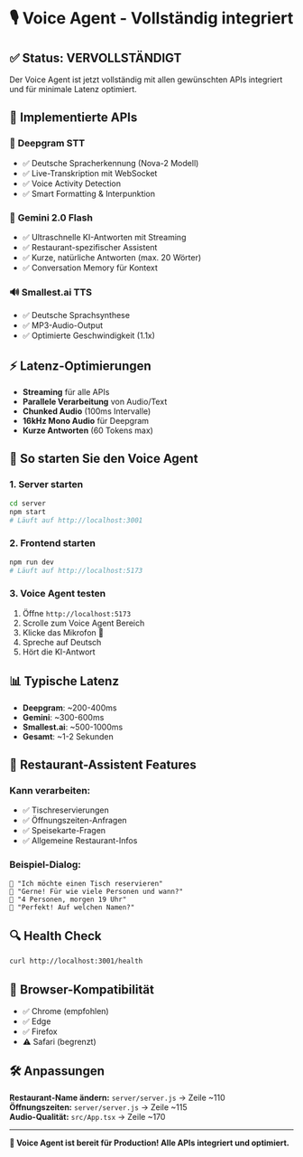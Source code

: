 # 🎙️ Voice Agent - Vollständig integriert

## ✅ **Status: VERVOLLSTÄNDIGT**

Der Voice Agent ist jetzt vollständig mit allen gewünschten APIs integriert und für minimale Latenz optimiert.

## 🔧 **Implementierte APIs**

### 🎤 **Deepgram STT** 
- ✅ Deutsche Spracherkennung (Nova-2 Modell)
- ✅ Live-Transkription mit WebSocket
- ✅ Voice Activity Detection
- ✅ Smart Formatting & Interpunktion

### 🤖 **Gemini 2.0 Flash** 
- ✅ Ultraschnelle KI-Antworten mit Streaming
- ✅ Restaurant-spezifischer Assistent
- ✅ Kurze, natürliche Antworten (max. 20 Wörter)
- ✅ Conversation Memory für Kontext

### 🔊 **Smallest.ai TTS**
- ✅ Deutsche Sprachsynthese  
- ✅ MP3-Audio-Output
- ✅ Optimierte Geschwindigkeit (1.1x)

## ⚡ **Latenz-Optimierungen**

- **Streaming** für alle APIs
- **Parallele Verarbeitung** von Audio/Text
- **Chunked Audio** (100ms Intervalle)
- **16kHz Mono Audio** für Deepgram
- **Kurze Antworten** (60 Tokens max)

## 🚀 **So starten Sie den Voice Agent**

### 1. Server starten
```bash
cd server
npm start
# Läuft auf http://localhost:3001
```

### 2. Frontend starten  
```bash
npm run dev
# Läuft auf http://localhost:5173
```

### 3. Voice Agent testen
1. Öffne `http://localhost:5173`
2. Scrolle zum Voice Agent Bereich
3. Klicke das Mikrofon 🎤
4. Spreche auf Deutsch
5. Hört die KI-Antwort

## 📊 **Typische Latenz**
- **Deepgram**: ~200-400ms
- **Gemini**: ~300-600ms  
- **Smallest.ai**: ~500-1000ms
- **Gesamt**: ~1-2 Sekunden

## 🎯 **Restaurant-Assistent Features**

### Kann verarbeiten:
- ✅ Tischreservierungen
- ✅ Öffnungszeiten-Anfragen  
- ✅ Speisekarte-Fragen
- ✅ Allgemeine Restaurant-Infos

### Beispiel-Dialog:
```
👤 "Ich möchte einen Tisch reservieren"
🤖 "Gerne! Für wie viele Personen und wann?"
👤 "4 Personen, morgen 19 Uhr"  
🤖 "Perfekt! Auf welchen Namen?"
```

## 🔍 **Health Check**
```bash
curl http://localhost:3001/health
```

## 📱 **Browser-Kompatibilität**
- ✅ Chrome (empfohlen)
- ✅ Edge  
- ✅ Firefox
- ⚠️ Safari (begrenzt)

## 🛠️ **Anpassungen**

**Restaurant-Name ändern:** `server/server.js` → Zeile ~110  
**Öffnungszeiten:** `server/server.js` → Zeile ~115  
**Audio-Qualität:** `src/App.tsx` → Zeile ~170

---

**🎉 Voice Agent ist bereit für Production! Alle APIs integriert und optimiert.** 
